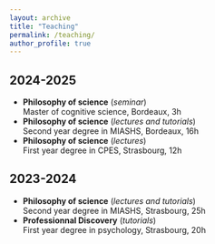 ```yaml
---
layout: archive
title: "Teaching"
permalink: /teaching/
author_profile: true
---
```

2024-2025
------------
- **Philosophy of science** (*seminar*)   
Master of cognitive science, Bordeaux, 3h
- **Philosophy of science** (*lectures and tutorials*)   
Second year degree in MIASHS, Bordeaux, 16h
- **Philosophy of science** (*lectures*)   
First year degree in CPES, Strasbourg, 12h

2023-2024
-------------

- **Philosophy of science** (*lectures and tutorials*)   
Second year degree in MIASHS, Strasbourg, 25h
- **Professionnal Discovery** (*tutorials*)   
First year degree in psychology, Strasbourg, 20h

